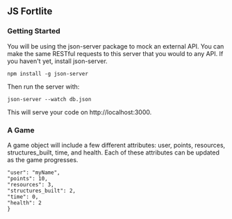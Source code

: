 ## JS Fortlite

### Getting Started
You will be using the json-server package to mock an external API. You can make the same RESTful requests to this server that you would to any API. If you haven't yet, install json-server.

`npm install -g json-server`

Then run the server with:

`json-server --watch db.json`

This will serve your code on http://localhost:3000.

### A Game
A game object will include a few different attributes: user, points, resources, structures_built, time, and health. Each of these attributes can be updated as the game progresses.

```{
"user": "myName",
"points": 10,
"resources": 3,
"structures_built": 2,
"time": 0,
"health": 2
}
```
